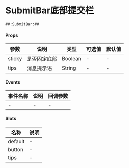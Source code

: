 # SubmitBar底部提交栏

```
##:SubmitBar:##
```
#### Props
| 参数      | 说明    | 类型      | 可选值       | 默认值   |
|---------- |-------- |---------- |------------- |--------- |
| sticky     | 是否固定底部   | Boolean  |   -       |    -    |
| tips     | 消息提示语   | String  |   -       |    -    |


#### Events
| 事件名称 | 说明 | 回调参数 |
|---------|--------|---------|
| - | - | - |

#### Slots
| 名称 | 说明 | 
|---------|--------|
| default | - |
| button | - |
| tips | - |